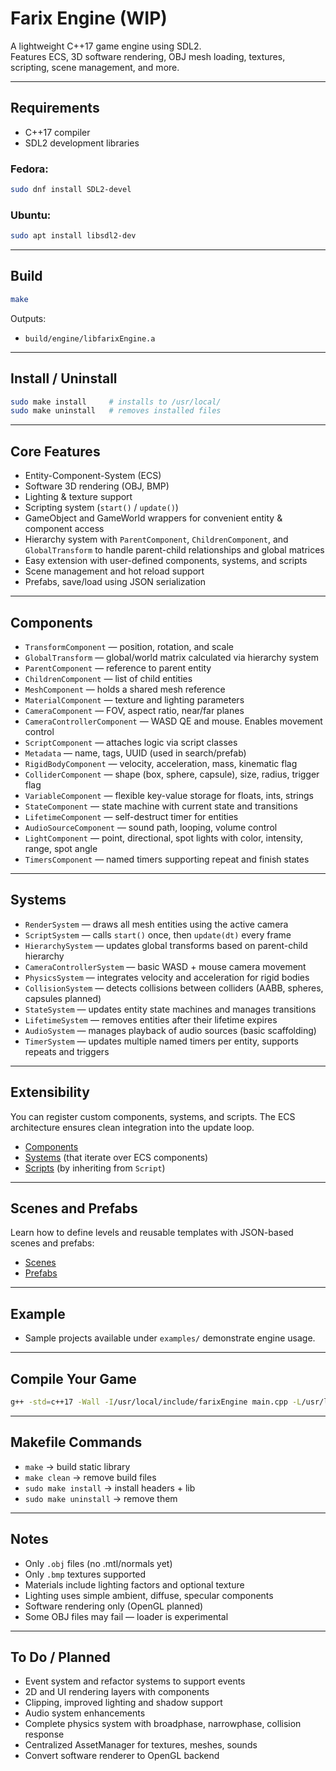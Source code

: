# Farix Engine (WIP)

A lightweight C++17 game engine using SDL2.  
Features ECS, 3D software rendering, OBJ mesh loading, textures, scripting, scene management, and more.

---

## Requirements

- C++17 compiler  
- SDL2 development libraries  

### Fedora:
```sh
sudo dnf install SDL2-devel
```

### Ubuntu:
```sh
sudo apt install libsdl2-dev
```

---

## Build

```sh
make
```

Outputs: 
- `build/engine/libfarixEngine.a`

---

## Install / Uninstall

```sh
sudo make install     # installs to /usr/local/
sudo make uninstall   # removes installed files
```

---

## Core Features

- Entity-Component-System (ECS)
- Software 3D rendering (OBJ, BMP)
- Lighting & texture support
- Scripting system (`start()` / `update()`)
- GameObject and GameWorld wrappers for convenient entity & component access
- Hierarchy system with `ParentComponent`, `ChildrenComponent`, and `GlobalTransform` to handle parent-child relationships and global matrices
- Easy extension with user-defined components, systems, and scripts
- Scene management and hot reload support
- Prefabs, save/load using JSON serialization

---

## Components

- `TransformComponent` — position, rotation, and scale 
- `GlobalTransform` — global/world matrix calculated via hierarchy system
- `ParentComponent` — reference to parent entity
- `ChildrenComponent` — list of child entities
- `MeshComponent` — holds a shared mesh reference 
- `MaterialComponent` — texture and lighting parameters 
- `CameraComponent` — FOV, aspect ratio, near/far planes 
- `CameraControllerComponent` — WASD QE and mouse. Enables movement control 
- `ScriptComponent` — attaches logic via script classes
- `Metadata` — name, tags, UUID (used in search/prefab)
- `RigidBodyComponent` — velocity, acceleration, mass, kinematic flag
- `ColliderComponent` — shape (box, sphere, capsule), size, radius, trigger flag
- `VariableComponent` — flexible key-value storage for floats, ints, strings
- `StateComponent` — state machine with current state and transitions
- `LifetimeComponent` — self-destruct timer for entities
- `AudioSourceComponent` — sound path, looping, volume control
- `LightComponent` — point, directional, spot lights with color, intensity, range, spot angle
- `TimersComponent` — named timers supporting repeat and finish states

---

## Systems

- `RenderSystem` — draws all mesh entities using the active camera 
- `ScriptSystem` — calls `start()` once, then `update(dt)` every frame 
- `HierarchySystem` — updates global transforms based on parent-child hierarchy
- `CameraControllerSystem` — basic WASD + mouse camera movement 
- `PhysicsSystem` — integrates velocity and acceleration for rigid bodies
- `CollisionSystem` — detects collisions between colliders (AABB, spheres, capsules planned)
- `StateSystem` — updates entity state machines and manages transitions
- `LifetimeSystem` — removes entities after their lifetime expires
- `AudioSystem` — manages playback of audio sources (basic scaffolding)
- `TimerSystem` — updates multiple named timers per entity, supports repeats and triggers

---

## Extensibility

You can register custom components, systems, and scripts.
The ECS architecture ensures clean integration into the update loop.
- [Components](docs/components.md)
- [Systems](docs/systems.md) (that iterate over ECS components)
- [Scripts](docs/scripts.md) (by inheriting from `Script`)

---

## Scenes and Prefabs

Learn how to define levels and reusable templates with JSON-based scenes and prefabs:
- [Scenes](docs/scenes.md)
- [Prefabs](docs/prefabs.md)

---
## Example

- Sample projects available under `examples/` demonstrate engine usage.

---

## Compile Your Game

```sh
g++ -std=c++17 -Wall -I/usr/local/include/farixEngine main.cpp -L/usr/local/lib -lfarixEngine $(sdl2-config --cflags --libs) -o game
```

---

## Makefile Commands

- `make` → build static library  
- `make clean` → remove build files  
- `sudo make install` → install headers + lib  
- `sudo make uninstall` → remove them  

---

## Notes

- Only `.obj` files (no .mtl/normals yet) 
- Only `.bmp` textures supported 
- Materials include lighting factors and optional texture
- Lighting uses simple ambient, diffuse, specular components
- Software rendering only (OpenGL planned) 
- Some OBJ files may fail — loader is experimental 

---

## To Do / Planned

- Event system and refactor systems to support events
- 2D and UI rendering layers with components
- Clipping, improved lighting and shadow support
- Audio system enhancements
- Complete physics system with broadphase, narrowphase, collision response
- Centralized AssetManager for textures, meshes, sounds
- Convert software renderer to OpenGL backend
